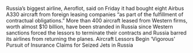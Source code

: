 Russia’s biggest airline, Aeroflot, said on Friday it had bought eight Airbus A330 aircraft from foreign leasing companies “as part of the fulfillment of contractual obligations.”
More than 400 aircraft leased from Western firms, worth almost $10 billion, have been stranded in Russia since Western sanctions forced the lessors to terminate their contracts and Russia barred its airlines from returning the planes.
Aircraft Lessors Begin ‘Vigorous’ Pursuit of Insurance Claims for Seized Jets in Russia